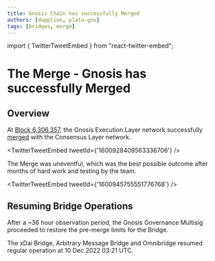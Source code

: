 ```yaml
---
title: Gnosis Chain has successfully Merged
authors: [dapplion, plato-gno]
tags: [bridges, merge]
---
```


import { TwitterTweetEmbed } from "react-twitter-embed";

# The Merge - Gnosis has successfully Merged

## Overview

At [Block 6,306,357](https://gnosisscan.io/block/6,306,357), the Gnosis Execution Layer network successfully [merged](/specs/hard-forks/merge) with the Consensus Layer network.

<TwitterTweetEmbed 
    tweetId={'1600928409563336706'} 
/>

The Merge was uneventful, which was the best possible outcome after months of hard work and testing by the team. 

<TwitterTweetEmbed 
    tweetId={'1600945755551776768'} 
/>

## Resuming Bridge Operations

After a ~36 hour observation period, the Gnosis Governance Multisig proceeded to restore the pre-merge limits for the Bridge. 

The xDai Bridge, Arbitrary Message Bridge and Omnibridge resumed regular operation at 10 Dec 2022 03:21 UTC.

